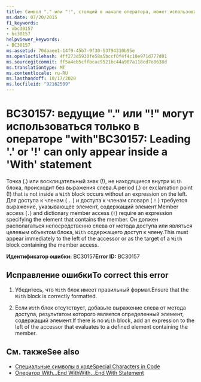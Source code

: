 ```yaml
---
title: Символ "." или "!", стоящий в начале оператора, может использоваться только внутри оператора "With"
ms.date: 07/20/2015
f1_keywords:
- vbc30157
- bc30157
helpviewer_keywords:
- BC30157
ms.assetid: 70daaee1-14f9-45b7-9f30-53794310b95e
ms.openlocfilehash: 4ff273d5930fe58a5bccf0f4f4c10e971d777d01
ms.sourcegitcommit: ff5a4eb5cffbcac9521bc44a907a118cd7e8638d
ms.translationtype: MT
ms.contentlocale: ru-RU
ms.lasthandoff: 10/17/2020
ms.locfileid: "92162509"
---
```

# <a name="bc30157-leading--or--can-only-appear-inside-a-with-statement"></a><span data-ttu-id="a9a64-102">BC30157: ведущие "." или "!" могут использоваться только в операторе "with"</span><span class="sxs-lookup"><span data-stu-id="a9a64-102">BC30157: Leading '.' or '!' can only appear inside a 'With' statement</span></span>

<span data-ttu-id="a9a64-103">Точка (.) или восклицательный знак (!), не находящиеся внутри `With` блока, происходит без выражения слева.</span><span class="sxs-lookup"><span data-stu-id="a9a64-103">A period (.) or exclamation point (!) that is not inside a `With` block occurs without an expression on the left.</span></span> <span data-ttu-id="a9a64-104">Для доступа к членам ( `.` ) и доступа к членам словаря ( `!` ) требуется выражение, указывающее элемент, содержащий элемент.</span><span class="sxs-lookup"><span data-stu-id="a9a64-104">Member access (`.`) and dictionary member access (`!`) require an expression specifying the element that contains the member.</span></span> <span data-ttu-id="a9a64-105">Он должен располагаться непосредственно слева от метода доступа или являться целевым объектом блока, `With` содержащего доступ к члену.</span><span class="sxs-lookup"><span data-stu-id="a9a64-105">This must appear immediately to the left of the accessor or as the target of a `With` block containing the member access.</span></span>

 <span data-ttu-id="a9a64-106">**Идентификатор ошибки:** BC30157</span><span class="sxs-lookup"><span data-stu-id="a9a64-106">**Error ID:** BC30157</span></span>

## <a name="to-correct-this-error"></a><span data-ttu-id="a9a64-107">Исправление ошибки</span><span class="sxs-lookup"><span data-stu-id="a9a64-107">To correct this error</span></span>

1. <span data-ttu-id="a9a64-108">Убедитесь, что `With` блок имеет правильный формат.</span><span class="sxs-lookup"><span data-stu-id="a9a64-108">Ensure that the `With` block is correctly formatted.</span></span>

2. <span data-ttu-id="a9a64-109">Если `With` блок отсутствует, добавьте выражение слева от метода доступа, результатом которого является определенный элемент, содержащий элемент.</span><span class="sxs-lookup"><span data-stu-id="a9a64-109">If there is no `With` block, add an expression to the left of the accessor that evaluates to a defined element containing the member.</span></span>

## <a name="see-also"></a><span data-ttu-id="a9a64-110">См. также</span><span class="sxs-lookup"><span data-stu-id="a9a64-110">See also</span></span>

- [<span data-ttu-id="a9a64-111">Специальные символы в коде</span><span class="sxs-lookup"><span data-stu-id="a9a64-111">Special Characters in Code</span></span>](../../programming-guide/program-structure/special-characters-in-code.md)
- [<span data-ttu-id="a9a64-112">Оператор With…End With</span><span class="sxs-lookup"><span data-stu-id="a9a64-112">With...End With Statement</span></span>](../statements/with-end-with-statement.md)
